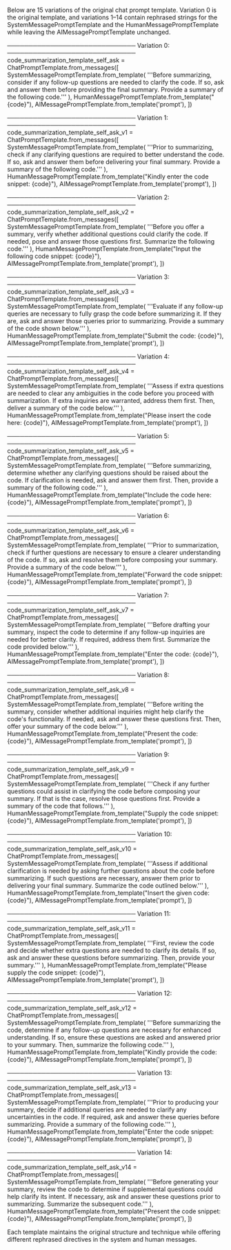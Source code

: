 Below are 15 variations of the original chat prompt template. Variation 0 is the original template, and variations 1–14 contain rephrased strings for the SystemMessagePromptTemplate and the HumanMessagePromptTemplate while leaving the AIMessagePromptTemplate unchanged.

──────────────────────────────
Variation 0:
──────────────────────────────
code_summarization_template_self_ask = ChatPromptTemplate.from_messages([
    SystemMessagePromptTemplate.from_template(
        '''Before summarizing, consider if any follow-up questions are needed to clarify the code. If so, ask and answer them before providing the final summary.
Provide a summary of the following code.'''
    ),
    HumanMessagePromptTemplate.from_template("{code}"),
    AIMessagePromptTemplate.from_template('prompt'),
])

──────────────────────────────
Variation 1:
──────────────────────────────
code_summarization_template_self_ask_v1 = ChatPromptTemplate.from_messages([
    SystemMessagePromptTemplate.from_template(
        '''Prior to summarizing, check if any clarifying questions are required to better understand the code. If so, ask and answer them before delivering your final summary.
Provide a summary of the following code.'''
    ),
    HumanMessagePromptTemplate.from_template("Kindly enter the code snippet: {code}"),
    AIMessagePromptTemplate.from_template('prompt'),
])

──────────────────────────────
Variation 2:
──────────────────────────────
code_summarization_template_self_ask_v2 = ChatPromptTemplate.from_messages([
    SystemMessagePromptTemplate.from_template(
        '''Before you offer a summary, verify whether additional questions could clarify the code. If needed, pose and answer those questions first.
Summarize the following code.'''
    ),
    HumanMessagePromptTemplate.from_template("Input the following code snippet: {code}"),
    AIMessagePromptTemplate.from_template('prompt'),
])

──────────────────────────────
Variation 3:
──────────────────────────────
code_summarization_template_self_ask_v3 = ChatPromptTemplate.from_messages([
    SystemMessagePromptTemplate.from_template(
        '''Evaluate if any follow-up queries are necessary to fully grasp the code before summarizing it. If they are, ask and answer those queries prior to summarizing.
Provide a summary of the code shown below.'''
    ),
    HumanMessagePromptTemplate.from_template("Submit the code: {code}"),
    AIMessagePromptTemplate.from_template('prompt'),
])

──────────────────────────────
Variation 4:
──────────────────────────────
code_summarization_template_self_ask_v4 = ChatPromptTemplate.from_messages([
    SystemMessagePromptTemplate.from_template(
        '''Assess if extra questions are needed to clear any ambiguities in the code before you proceed with summarization. If extra inquiries are warranted, address them first.
Then, deliver a summary of the code below.'''
    ),
    HumanMessagePromptTemplate.from_template("Please insert the code here: {code}"),
    AIMessagePromptTemplate.from_template('prompt'),
])

──────────────────────────────
Variation 5:
──────────────────────────────
code_summarization_template_self_ask_v5 = ChatPromptTemplate.from_messages([
    SystemMessagePromptTemplate.from_template(
        '''Before summarizing, determine whether any clarifying questions should be raised about the code. If clarification is needed, ask and answer them first.
Then, provide a summary of the following code.'''
    ),
    HumanMessagePromptTemplate.from_template("Include the code here: {code}"),
    AIMessagePromptTemplate.from_template('prompt'),
])

──────────────────────────────
Variation 6:
──────────────────────────────
code_summarization_template_self_ask_v6 = ChatPromptTemplate.from_messages([
    SystemMessagePromptTemplate.from_template(
        '''Prior to summarization, check if further questions are necessary to ensure a clearer understanding of the code. If so, ask and resolve them before composing your summary.
Provide a summary of the code below.'''
    ),
    HumanMessagePromptTemplate.from_template("Forward the code snippet: {code}"),
    AIMessagePromptTemplate.from_template('prompt'),
])

──────────────────────────────
Variation 7:
──────────────────────────────
code_summarization_template_self_ask_v7 = ChatPromptTemplate.from_messages([
    SystemMessagePromptTemplate.from_template(
        '''Before drafting your summary, inspect the code to determine if any follow-up inquiries are needed for better clarity. If required, address them first.
Summarize the code provided below.'''
    ),
    HumanMessagePromptTemplate.from_template("Enter the code: {code}"),
    AIMessagePromptTemplate.from_template('prompt'),
])

──────────────────────────────
Variation 8:
──────────────────────────────
code_summarization_template_self_ask_v8 = ChatPromptTemplate.from_messages([
    SystemMessagePromptTemplate.from_template(
        '''Before writing the summary, consider whether additional inquiries might help clarify the code's functionality. If needed, ask and answer these questions first.
Then, offer your summary of the code below.'''
    ),
    HumanMessagePromptTemplate.from_template("Present the code: {code}"),
    AIMessagePromptTemplate.from_template('prompt'),
])

──────────────────────────────
Variation 9:
──────────────────────────────
code_summarization_template_self_ask_v9 = ChatPromptTemplate.from_messages([
    SystemMessagePromptTemplate.from_template(
        '''Check if any further questions could assist in clarifying the code before composing your summary. If that is the case, resolve those questions first.
Provide a summary of the code that follows.'''
    ),
    HumanMessagePromptTemplate.from_template("Supply the code snippet: {code}"),
    AIMessagePromptTemplate.from_template('prompt'),
])

──────────────────────────────
Variation 10:
──────────────────────────────
code_summarization_template_self_ask_v10 = ChatPromptTemplate.from_messages([
    SystemMessagePromptTemplate.from_template(
        '''Assess if additional clarification is needed by asking further questions about the code before summarizing. If such questions are necessary, answer them prior to delivering your final summary.
Summarize the code outlined below.'''
    ),
    HumanMessagePromptTemplate.from_template("Insert the given code: {code}"),
    AIMessagePromptTemplate.from_template('prompt'),
])

──────────────────────────────
Variation 11:
──────────────────────────────
code_summarization_template_self_ask_v11 = ChatPromptTemplate.from_messages([
    SystemMessagePromptTemplate.from_template(
        '''First, review the code and decide whether extra questions are needed to clarify its details. If so, ask and answer these questions before summarizing.
Then, provide your summary.'''
    ),
    HumanMessagePromptTemplate.from_template("Please supply the code snippet: {code}"),
    AIMessagePromptTemplate.from_template('prompt'),
])

──────────────────────────────
Variation 12:
──────────────────────────────
code_summarization_template_self_ask_v12 = ChatPromptTemplate.from_messages([
    SystemMessagePromptTemplate.from_template(
        '''Before summarizing the code, determine if any follow-up questions are necessary for enhanced understanding. If so, ensure these questions are asked and answered prior to your summary.
Then, summarize the following code.'''
    ),
    HumanMessagePromptTemplate.from_template("Kindly provide the code: {code}"),
    AIMessagePromptTemplate.from_template('prompt'),
])

──────────────────────────────
Variation 13:
──────────────────────────────
code_summarization_template_self_ask_v13 = ChatPromptTemplate.from_messages([
    SystemMessagePromptTemplate.from_template(
        '''Prior to producing your summary, decide if additional queries are needed to clarify any uncertainties in the code. If required, ask and answer these queries before summarizing.
Provide a summary of the following code.'''
    ),
    HumanMessagePromptTemplate.from_template("Enter the code snippet: {code}"),
    AIMessagePromptTemplate.from_template('prompt'),
])

──────────────────────────────
Variation 14:
──────────────────────────────
code_summarization_template_self_ask_v14 = ChatPromptTemplate.from_messages([
    SystemMessagePromptTemplate.from_template(
        '''Before generating your summary, review the code to determine if supplemental questions could help clarify its intent. If necessary, ask and answer these questions prior to summarizing.
Summarize the subsequent code.'''
    ),
    HumanMessagePromptTemplate.from_template("Present the code snippet: {code}"),
    AIMessagePromptTemplate.from_template('prompt'),
])

Each template maintains the original structure and technique while offering different rephrased directives in the system and human messages.
